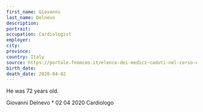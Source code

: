 ```yaml
---
first_name: Giovanni
last_name: Delnevo
description: 
portrait: 
occupation: Cardiologist
employer: 
city: 
province: 
country: Italy
source: https://portale.fnomceo.it/elenco-dei-medici-caduti-nel-corso-dellepidemia-di-covid-19/, https://www.gazzettadiparma.it/gweb/2020/04/03/news/scienza_e_tanta_umanita_addio_al_cardiologo_giovanni_delnevo-3077834/
birth_date: 
death_date: 2020-04-02
---
```


He was 72 years old.

Giovanni Delnevo † 02 04 2020
Cardiologo